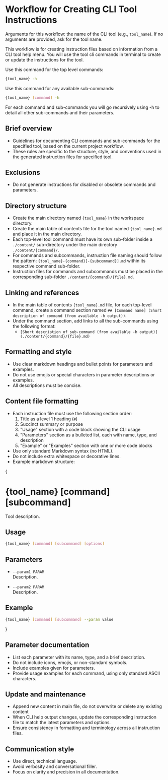 # Workflow for Creating CLI Tool Instructions

Arguments for this workflow: the name of the CLI tool (e.g., `tool_name`).
If no arguments are provided, ask for the tool name.

This workflow is for creating instruction files based on information from a CLI tool help menu. 
You will use the tool cli commands in terminal to create or update the instructions for the tool.

Use this command for the top level commands:

```bash
{tool_name} -h
```

Use this command for any available sub-commands:

```bash
{tool_name} [command] -h
```

For each command and sub-commands you will go recursively using -h to detail all other sub-commands and their parameters.

## Brief overview
- Guidelines for documenting CLI commands and sub-commands for the specified tool, based on the current project workflow.
- These rules are specific to the structure, style, and conventions used in the generated instruction files for specified tool.

## Exclusions
- Do not generate instructions for disabled or obsolete commands and parameters.

## Directory structure
- Create the main directory named `{tool_name}` in the workspace directory.
- Create the main table of contents file for the tool named `{tool_name}.md` and place it in the main directory.
- Each top-level tool command must have its own sub-folder inside a `./content/` sub-directory under the main directory `./content/{command}/`.
- For commands and subcommands, instruction file naming should follow the pattern: `{tool_name}-{command}[-{subcommand}].md` within its respective command sub-folder.
- Instruction files for commands and subcommands must be placed in the corresponding sub-folder `./content/{command}/{file}.md`.

## Linking and references
- In the main table of contents `{tool_name}.md` file, for each top-level command, create a command section named `## [Command name] (Short description of command (from available -h output))`.
- Under the command section, add links to all the sub-commands using the following format:
  - `[Short description of sub-command (from available -h output)](./content/{command}/{file}.md)`

## Formatting and style
- Use clear markdown headings and bullet points for parameters and examples.
- Do not use emojis or special characters in parameter descriptions or examples.
- All descriptions must be concise.

## Content file formatting
- Each instruction file must use the following section order:
  1. Title as a level 1 heading (`#`)
  2. Succinct summary or purpose
  3. "Usage" section with a code block showing the CLI usage
  4. "Parameters" section as a bulleted list, each with name, type, and description
  5. "Example" or "Examples" section with one or more code blocks
- Use only standard Markdown syntax (no HTML).
- Do not include extra whitespace or decorative lines.
- Example markdown structure:

{
  # {tool_name} [command] [subcommand]

  Tool description.

  ## Usage

  ```bash
  {tool_name} [command] [subcommand] [options]
  ```

  ## Parameters

  - `--param1 PARAM`  
    Description.

  - `--param2 PARAM`  
    Description.

  ## Example

  ```bash
  {tool_name} [command] [subcommand] --param value
  ```
}

## Parameter documentation
- List each parameter with its name, type, and a brief description.
- Do not include icons, emojis, or non-standard symbols.
- Include examples given for parameters.
- Provide usage examples for each command, using only standard ASCII characters.

## Update and maintenance
- Append new content in main file, do not overwrite or delete any existing content
- When CLI help output changes, update the corresponding instruction file to match the latest parameters and options.
- Ensure consistency in formatting and terminology across all instruction files.

## Communication style
- Use direct, technical language.
- Avoid verbosity and conversational filler.
- Focus on clarity and precision in all documentation.



